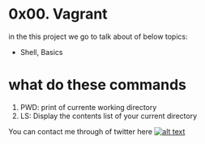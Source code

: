 # 0x00. Vagrant

in the this project we go to talk about of below topics:

* Shell, Basics

# what do these commands

1. PWD: print of currente working directory
2. LS: Display the contents list of your current directory
    
You can contact me through of twitter here [![alt text](https://cdn.icon-icons.com/icons2/1254/PNG/128/1495494667-jd13_84467.png)](http://wordpress.com/ "Twitter")